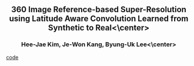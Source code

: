## <center>360 Image Reference-based Super-Resolution using Latitude Aware Convolution Learned from Synthetic to Real<\center>
  
### <center>Hee-Jae Kim, Je-Won Kang, Byung-Uk Lee<\center>

[code](https://github.com/iamheejae/Lat360) 
  

